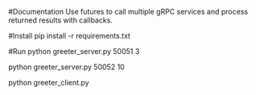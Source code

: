 #Documentation
Use futures to call multiple gRPC services and process returned results with
callbacks.

#Install
pip install -r requirements.txt

#Run
python greeter_server.py 50051 3

python greeter_server.py 50052 10

python greeter_client.py

